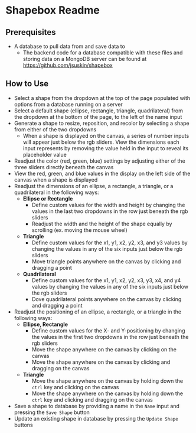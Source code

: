 # **Shapebox Readme**

## Prerequisites

  * A database to pull data from and save data to
    * The backend code for a database compatible with these files and storing data on a MongoDB server can be found at https://github.com/jsuskin/shapebox

## How to Use

  * Select a shape from the dropdown at the top of the page populated with options from a database running on a server
  * Select a default shape (ellipse, rectangle, triangle, quadrilateral) from the dropdown at the bottom of the page, to the left of the name input
  * Generate a shape to resize, reposition, and recolor by selecting a shape from either of the two dropdowns
    * When a shape is displayed on the canvas, a series of number inputs will appear just below the rgb sliders. View the dimensions each input represents by removing the value held in the input to reveal its placeholder value
  * Readjust the color (red, green, blue) settings by adjusting either of the three sliders directly beneath the canvas
  * View the red, green, and blue values in the display on the left side of the canvas when a shape is displayed
  * Readjust the dimensions of an ellipse, a rectangle, a triangle, or a quadrilateral in the following ways:
    * **Ellipse or Rectangle**
      * Define custom values for the width and height by changing the values in the last two dropdowns in the row just beneath the rgb sliders 
      * Readjust the width and the height of the shape equally by scrolling (ex. moving the mouse wheel)
    * **Triangle**
      * Define custom values for the x1, y1, x2, y2, x3, and y3 values by changing the values in any of the six inputs just below the rgb sliders
      * Move triangle points anywhere on the canvas by clicking and dragging a point
    * **Quadrilateral**
      * Define custom values for the x1, y1, x2, y2, x3, y3, x4, and y4 values by changing the values in any of the six inputs just below the rgb sliders
      * Dove quadrilateral points anywhere on the canvas by clicking and dragging a point
  * Readjust the positioning of an ellipse, a rectangle, or a triangle in the following ways:
    * **Ellipse, Rectangle**
      * Define custom values for the X- and Y-positioning by changing the values in the first two dropdowns in the row just beneath the rgb sliders
      * Move the shape anywhere on the canvas by clicking on the canvas
      * Move the shape anywhere on the canvas by clicking and dragging on the canvas
    * **Triangle**
      * Move the shape anywhere on the canvas by holding down the `ctrl` key and clicking on the canvas
      * Move the shape anywhere on the canvas by holding down the `ctrl` key and clicking and dragging on the canvas
  * Save a shape to database by providing a name in the `Name` input and pressing the `Save Shape` button
  * Update an existing shape in database by pressing the `Update Shape` buttons